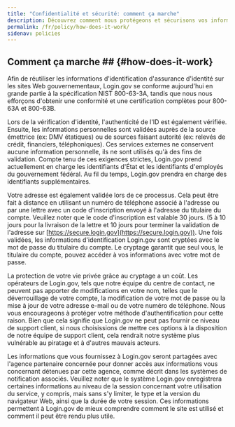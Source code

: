 ```yaml
---
title: "Confidentialité et sécurité: comment ça marche"
description: Découvrez comment nous protégeons et sécurisons vos informations personnelles.
permalink: /fr/policy/how-does-it-work/
sidenav: policies
---
```

## Comment ça marche ## {#how-does-it-work}

Afin de réutiliser les informations d'identification d'assurance d'identité sur les sites Web gouvernementaux, Login.gov se conforme aujourd'hui en grande partie à la spécification NIST 800-63-3A, tandis que nous nous efforçons d'obtenir une conformité et une certification complètes pour 800-63A et 800-63B.

Lors de la vérification d'identité, l'authenticité de l'ID est également vérifiée. Ensuite, les informations personnelles sont validées auprès de la source émettrice (ex: DMV étatiques) ou de sources faisant autorité (ex: relevés de crédit, financiers, téléphoniques). Ces services externes ne conservent aucune information personnelle, ils ne sont utilisés qu'à des fins de validation. Compte tenu de ces exigences strictes, Login.gov prend actuellement en charge les identifiants d'État et les identifiants d'employés du gouvernement fédéral. Au fil du temps, Login.gov prendra en charge des identifiants supplémentaires.

Votre adresse est également validée lors de ce processus. Cela peut être fait à distance en utilisant un numéro de téléphone associé à l'adresse ou par une lettre avec un code d'inscription envoyé à l'adresse du titulaire du compte. Veuillez noter que le code d'inscription est valable 30 jours. (5 à 10 jours pour la livraison de la lettre et 10 jours pour terminer la validation de l'adresse sur [https://secure.login.gov](https://secure.login.gov)). Une fois validées, les informations d'identification Login.gov sont cryptées avec le mot de passe du titulaire du compte. Le cryptage garantit que seul vous, le titulaire du compte, pouvez accéder à vos informations avec votre mot de passe.

La protection de votre vie privée grâce au cryptage a un coût. Les opérateurs de Login.gov, tels que notre équipe du centre de contact, ne peuvent pas apporter de modifications en votre nom, telles que le déverrouillage de votre compte, la modification de votre mot de passe ou la mise à jour de votre adresse e-mail ou de votre numéro de téléphone. Nous vous encourageons à protéger votre méthode d'authentification pour cette raison. Bien que cela signifie que Login.gov ne peut pas fournir ce niveau de support client, si nous choisissions de mettre ces options à la disposition de notre équipe de support client, cela rendrait notre système plus vulnérable au piratage et à d'autres mauvais acteurs.

Les informations que vous fournissez à Login.gov seront partagées avec l'agence partenaire concernée pour donner accès aux informations vous concernant détenues par cette agence, comme décrit dans les systèmes de notification associés. Veuillez noter que le système Login.gov enregistrera certaines informations au niveau de la session concernant votre utilisation du service, y compris, mais sans s'y limiter, le type et la version du navigateur Web, ainsi que la durée de votre session. Ces informations permettent à Login.gov de mieux comprendre comment le site est utilisé et comment il peut être rendu plus utile.
